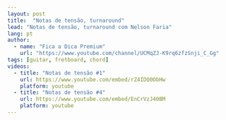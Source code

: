 ```yaml
---
layout: post
title:  "Notas de tensão, turnaround"
lead: "Notas de tensão, turnaround com Nelson Faria"
lang: pt
author:
  - name: "Fica a Dica Premium"
    url: "https://www.youtube.com/channel/UCMqZJ-K9rq6zfzSnji_C_Gg"
tags: [guitar, fretboard, chord]
videos:
  - title: "Notas de tensão #1"
    url: https://www.youtube.com/embed/rZ4IDQ0ObHw
    platform: youtube
  - title: "Notas de tensão #4"
    url: https://www.youtube.com/embed/EnCrVzJ40BM
    platform: youtube
---
```

